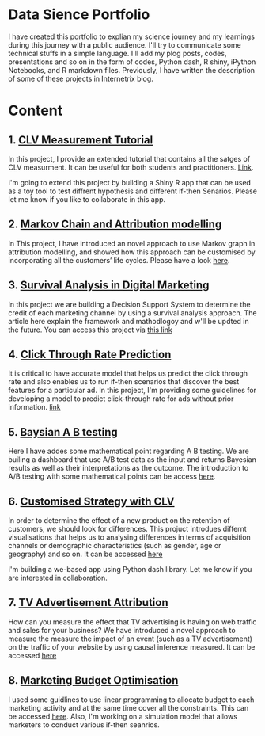 # Data Sience Portfolio

I have created this portfolio to explian my science journey and my learnings during this journey with a public audience. I'll try to communicate some technical stuffs in a simple language. I'll add my plog posts, codes, presentations and so on in the form of codes, Python dash, R shiny, iPython Notebooks, and R markdown files. Previously, I have written the description of some of these projects in Internetrix blog.


# Content 

## 1. [CLV Measurement Tutorial](https://github.com/mehdifarhangian/portfolio/tree/master/CLV%20Calculation%20Tutorial) 

In this project,  I provide an extended tutorial that contains all the satges of CLV measurment. It can be useful for both students and practitioners. [Link](https://github.com/mehdifarhangian/portfolio/tree/master/CLV%20Calculation%20Tutorial). 


I'm going to extend this project by building a Shiny R app that can be used as a toy tool to test diffrent hypothesis and different if-then Senarios. Please let me know if you like to collaborate in this app. 

## 2. [Markov Chain and Attribution modelling](https://github.com/mehdifarhangian/portfolio/tree/master/CLV%20Attribution)

In This project, I have introduced an novel approach to use Markov graph in attribution modelling, and showed how this approach can be customised by incorporating all the customers’ life cycles. Please have a look [here](https://github.com/mehdifarhangian/portfolio/tree/master/CLV%20Attribution). 


## 3. [Survival Analysis in Digital Marketing](https://github.com/mehdifarhangian/portfolio/tree/master/Attribution-Survival-Analysis) 

In this project we are building a Decision Support System to determine the credit of each marketing channel by using a survival analysis approach. The article here explain the framework and mathodlogoy and w'll be updted in the future. You can access this project via [this link](https://github.com/mehdifarhangian/portfolio/tree/master/Attribution-Survival-Analysis)

## 4. [Click Through Rate Prediction](https://github.com/mehdifarhangian/portfolio/tree/master/CTR%20Prediction)

It is critical to have accurate model that helps us predict the click through rate and also enables us to run if-then scenarios that
discover the best features for a particular ad. In this project, I'm providing some guidelines for developing a model to predict click-through rate for ads without prior information. [link](https://github.com/mehdifarhangian/portfolio/tree/master/CTR%20Prediction)

## 5. [Baysian A B testing](https://github.com/mehdifarhangian/portfolio/tree/master/Bayesian%20A%20B%20testing)

Here I have addes some mathematical point regarding A B testing. We are builing a dashboard that use A/B test data as the input and returns Bayesian results as well as their interpretations as the outcome. The introduction to A/B testing with some mathematical points can be access [here](https://github.com/mehdifarhangian/portfolio/tree/master/Bayesian%20A%20B%20testing).

## 6. [Customised Strategy with CLV](https://github.com/mehdifarhangian/portfolio/tree/master/CLV%20Visualization)

In order to determine the effect of a new product on the retention of customers, we should look for differences.
This projuct introdues differnt visualisations that helps us to analysing differences in terms of acquisition channels or demographic characteristics (such as gender, age or geography) and so on. It can be accessed [here](https://github.com/mehdifarhangian/portfolio/tree/master/CLV%20Visualization)

I'm building a we-based app using Python dash library. Let me know if you are interested in collaboration. 

## 7. [TV Advertisement Attribution](https://github.com/mehdifarhangian/portfolio/tree/master/TV%20Attribution)

How can you measure the effect that TV advertising is having on web traffic and sales for your business? We have introduced a novel approach to measure the measure the impact of an event (such as a TV advertisement) on the traffic of your website by using causal
inference measured. It can be accessed [here](https://github.com/mehdifarhangian/portfolio/tree/master/TV%20Attribution)

## 8. [Marketing Budget Optimisation](https://github.com/mehdifarhangian/portfolio/tree/master/Budget%20Optimization)

I used some guidlines to  use linear programming to allocate budget to each marketing activity and at the same time cover all the constraints. This can be accessed [here](https://github.com/mehdifarhangian/portfolio/blob/master/Budget%20Optimization/_Budget_optimisation.pdf). Also, I'm working on a simulation model that allows marketers to conduct various if-then seanrios. 



